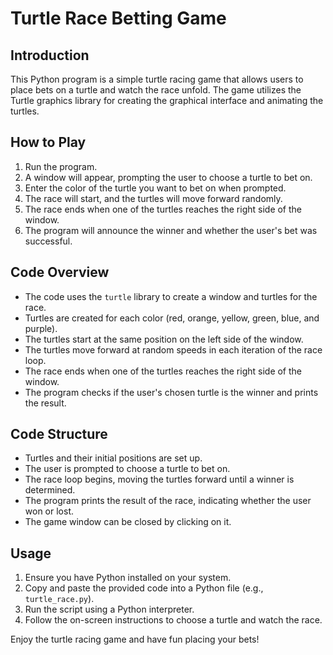 # Turtle Race Betting Game

## Introduction
This Python program is a simple turtle racing game that allows users to place bets on a turtle and watch the race unfold. The game utilizes the Turtle graphics library for creating the graphical interface and animating the turtles.

## How to Play
1. Run the program.
2. A window will appear, prompting the user to choose a turtle to bet on.
3. Enter the color of the turtle you want to bet on when prompted.
4. The race will start, and the turtles will move forward randomly.
5. The race ends when one of the turtles reaches the right side of the window.
6. The program will announce the winner and whether the user's bet was successful.

## Code Overview
- The code uses the `turtle` library to create a window and turtles for the race.
- Turtles are created for each color (red, orange, yellow, green, blue, and purple).
- The turtles start at the same position on the left side of the window.
- The turtles move forward at random speeds in each iteration of the race loop.
- The race ends when one of the turtles reaches the right side of the window.
- The program checks if the user's chosen turtle is the winner and prints the result.

## Code Structure
- Turtles and their initial positions are set up.
- The user is prompted to choose a turtle to bet on.
- The race loop begins, moving the turtles forward until a winner is determined.
- The program prints the result of the race, indicating whether the user won or lost.
- The game window can be closed by clicking on it.

## Usage
1. Ensure you have Python installed on your system.
2. Copy and paste the provided code into a Python file (e.g., `turtle_race.py`).
3. Run the script using a Python interpreter.
4. Follow the on-screen instructions to choose a turtle and watch the race.

Enjoy the turtle racing game and have fun placing your bets!